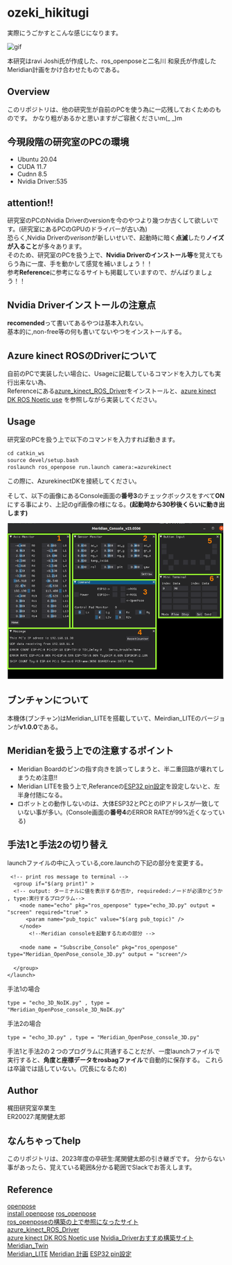 # ozeki_hikitugi

実際にうごかすとこんな感じになります。

![gif](https://github.com/leap-kun/ozeki_hikitugi/blob/main/image/OpenPose_KHR_test.gif)

本研究はravi Joshi氏が作成した、ros_openposeと二名川 和泉氏が作成したMeridian計画をかけ合わせたものである。

## Overview

このリポジトリは、他の研究生が自前のPCを使う為に一応残しておくためのものです。
かなり粗があるかと思いますがご容赦くださいm(_ _)m

## 今現段階の研究室のPCの環境

- Ubuntu 20.04
- CUDA 11.7
- Cudnn 8.5
- Nvidia Driver:535

## attention!!

研究室のPCのNvidia Driverのversionを今のやつより幾つか古くして欲しいです。(研究室にあるPCのGPUのドライバーが古い為)  
恐らく,Nvidia Driverの*verison*が新しいせいで、起動時に暗く**点滅**したり**ノイズが入ること**が多々あります。  
そのため、研究室のPCを扱う上で、**Nvidia Driverのインストール等**を覚えてもらう為に一度、手を動かして感覚を補いましょう！！  
参考**Reference**に参考になるサイトも掲載していますので、がんばりましょう！！


## Nvidia Driverインストールの注意点

**recomended**って書いてあるやつは基本入れない。  
基本的に,non-free等の何も書いてないやつをインストールする。

## Azure kinect ROSのDriverについて

自前のPCで実装したい場合に、Usageに記載しているコマンドを入力しても実行出来ない為、  
Referenceにある[azure_kinect_ROS_Driver](https://github.com/microsoft/Azure_Kinect_ROS_Driver)をインストールと、[azure kinect DK ROS Noetic use](https://qiita.com/sunrise_lover/items/1a70ddafee44419eda2a)
を参照しながら実装してください。

## Usage

研究室のPCを扱う上で以下のコマンドを入力すれば動きます。

```
cd catkin_ws
source devel/setup.bash
roslaunch ros_openpose run.launch camera:=azurekinect
```
この際に、AzurekinectDKを接続してください。

そして、以下の画像にあるConsole画面の**番号3**のチェックボックスをすべて**ON**にする事により、上記のgif画像の様になる。**(起動時から30秒後くらいに動き出します)** 

![image](https://github.com/leap-kun/ozeki_hikitugi/blob/main/image/Meridian_Console.png)

## ブンチャンについて

本機体(ブンチャン)はMeridian_LITEを搭載していて、Meirdian_LITEのバージョンが**v1.0.0**である。

## Meridianを扱う上での注意するポイント

- Meridian Boardのピンの指す向きを誤ってしまうと、半二重回路が壊れてしまうため注意!!
- Meridian LITEを扱う上で,Referanceの[ESP32 pin設定](https://qiita.com/Ninagawa123/items/8ce2d55728fd5973087d)を設定しないと、左半身付随になる。
- ロボットとの動作しないのは、大体ESP32とPCとのIPアドレスが一致していない事が多い。(Console画面の**番号4**のERROR RATEが99%近くなっている)


## 手法1と手法2の切り替え

launchファイルの中に入っている,core.launchの下記の部分を変更する。

```
 <!-- print ros message to terminal -->
  <group if="$(arg print)" >
  <!-- output: ターミナルに値を表示するか否か, requireded:ノードが必須かどうか , type:実行するプログラム-->
    <node name="echo" pkg="ros_openpose" type="echo_3D.py" output = "screen" required="true" >
      <param name="pub_topic" value="$(arg pub_topic)" />
    </node>
       <!--Meridian consoleを起動するための部分 -->

    <node name = "Subscribe_Console" pkg="ros_openpose" type="Meridian_OpenPose_console_3D.py" output = "screen"/>
    
  </group>
</launch>
```

手法1の場合

```
type = "echo_3D_NoIK.py" , type = "Meridian_OpenPose_console_3D_NoIK.py"
```
手法2の場合
```
type = "echo_3D.py" , type = "Meridian_OpenPose_console_3D.py"
```

手法1と手法2の２つのプログラムに共通することだが、一度launchファイルで実行すると、**角度と座標データをrosbagファイル**で自動的に保存する。
これらは卒論では話していない。(冗長になるため)


## Author

梶田研究室卒業生  
ER20027:尾関健太郎


## なんちゃってhelp

このリポジトリは、2023年度の卒研生:尾関健太郎の引き継ぎです。 分からない事があったら、覚えている範囲&分かる範囲でSlackでお答えします。


## Reference

[openpose](https://github.com/CMU-Perceptual-Computing-Lab/openpose)  
[install openpose](https://github.com/wuyenlin/openpose_installation_guide)
[ros_openpose](https://github.com/ravijo/ros_openpose)  
[ros_openposeの構築の上で参照になったサイト](https://yoshistl.hatenablog.com/entry/2022/07/31/014254)  
[azure_kinect_ROS_Driver](https://github.com/microsoft/Azure_Kinect_ROS_Driver)  
[azure kinect DK ROS Noetic use](https://qiita.com/sunrise_lover/items/1a70ddafee44419eda2a)
[Nvidia_Driverおすすめ構築サイト](https://qiita.com/tf63/items/0c6da72fe749319423b4)  
[Meridian_Twin](https://github.com/Ninagawa123/Meridian_TWIN%EF%BF%BC)  
[Meridian_LITE](https://github.com/Ninagawa123/Meridian_LITE)
[Meridian 計画](https://note.com/ninagawa123/n/nb768563591be)
[ESP32 pin設定](https://qiita.com/Ninagawa123/items/8ce2d55728fd5973087d)
